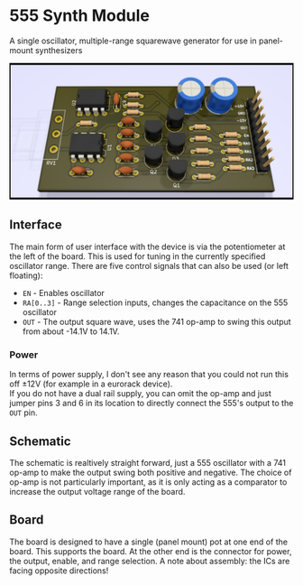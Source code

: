 # 555 Synth Module
A single oscillator, multiple-range squarewave generator for use in panel-mount synthesizers

![A picture of the oscillator board, with some cool RTX because why not?](./output/555SynthModule.png)

## Interface
The main form of user interface with the device is via the potentiometer at the left of the board. This is used for tuning in the currently specified oscillator range. There are five control signals that can also be used (or left floating):
- `EN` - Enables oscillator
- `RA[0..3]` - Range selection inputs, changes the capacitance on the 555 oscillator
- `OUT` - The output square wave, uses the 741 op-amp to swing this output from about -14.1V to 14.1V.

### Power
In terms of power supply, I don't see any reason that you could not run this off ±12V (for example in a eurorack device).   
If you do not have a dual rail supply, you can omit the op-amp and just jumper pins 3 and 6 in its location to directly connect the 555's output to the `OUT` pin.

## Schematic
The schematic is realtively straight forward, just a 555 oscillator with a 741 op-amp to make the output swing both positive and negative. The choice of op-amp is not particularly important, as it is only acting as a comparator to increase the output voltage range of the board.   

## Board
The board is designed to have a single (panel mount) pot at one end of the board. This supports the board. At the other end is the connector for power, the output, enable, and range selection. A note about assembly: the ICs are facing opposite directions!
